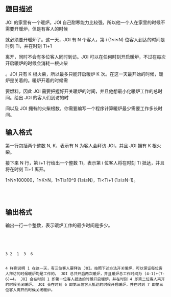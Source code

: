 ## 题目描述

<div>
 JOI 的家里有一个暖炉。JOI 自己耐寒能力比较强，所以他一个人在家里的时候不需要开暖炉，但是有客人的时候
</div>
<div>
 就必须要开暖炉了。这一天，JOI 有 N 个客人，第 i (1≤i≤N) 位客人到达的时间是时刻 Ti，并在时刻 Ti+1 
</div>
<div>
 离开，同时不会有多位客人同时到访。JOI 可以在任何时刻开启暖炉，不过在每次开启暖炉的时候会消耗一根火柴
</div>
<div>
 。JOI 只有 K 根火柴，所以最多只能开启暖炉 K 次。在这一天最开始的时候，暖炉是关着的。暖炉开着的时候需
</div>
<div>
 要燃料，因此 JOI 需要把握好开关暖炉的时间，并且他想最小化暖炉工作的总时间。给出 JOI 的客人们到访的时
</div>
<div>
 间以及 JOI 拥有的火柴根数，你需要编写一个程序计算暖炉最少需要工作多长时间。
</div>
<div></div>
<div></div>
<p></p>

## 输入格式

<div>
 第一行包括两个整数 N, K，表示有 N 为客人会拜访 JOI，并且 JOI 拥有 K 根火柴。
</div>
<div>
 接下来 N 行，第 i+1 行给出一个整数 Ti，表示第 i 位客人将在时刻 Ti 抵达，并且将在时刻 Ti+1 离开。
</div>
<div>
 1≤N≤100000，1≤K≤N，1≤Ti≤10^9 (1≤i≤N)，Ti<Ti+1 (1≤i≤N-1)。
</div>
<div></div>
<div class="panel_content"></div>
<div class="panel_content">
 <pre>
  <div style="FONT-FAMILY: Courier New,Courier,monospace"></div></pre>
</div>
<p></p>

## 输出格式

<div>
 输出一行一个整数，表示暖炉工作的最少时间是多少。
</div>
<div></div>
<div class="panel_content"></div>
<div class="panel_content">
 <pre>
  <div style="font-family: 'Courier New', Courier, monospace;"></div></pre>
</div>
<p></p>

```input1
3 2  1  3  6
```
```output1
4 样例说明 1 在这一天，有三位客人要拜访 JOI。按照下述方法开关暖炉，可以保证每位客人拜访的时候暖炉均是工作的。 JOI 总共开启两次暖炉，并且暖炉总工作时间为 (4-1)+(7-6)=4。 JOI 会在时刻 1 即第一位客人抵达的时候开启暖炉，并在时刻 4 即第二位客人离开的时候关闭暖炉。 JOI 会在时刻 6 即第三位客人抵达的时候开启暖炉，并在时刻 7 即第三位客人离开的时候关闭暖炉。
```
